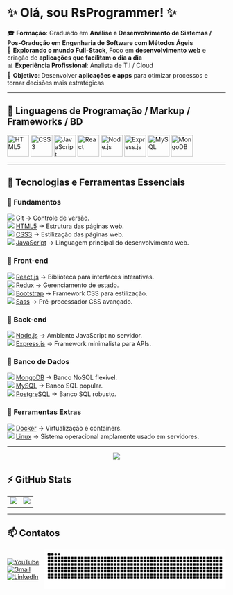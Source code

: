 # ✨ Olá, sou RsProgrammer! ✨




🎓 **Formação**: Graduado em **Análise e Desenvolvimento de Sistemas / Pos-Gradução em Engenharia de Software com Métodos Ágeis**  
🌱 **Explorando o mundo** **Full-Stack**, Foco em **desenvolvimento web** e criação de **aplicações que facilitam o dia a dia**  
📊 **Experiência Profissional**: Analista de T.I / Cloud  
🚀 **Objetivo**: Desenvolver **aplicações e apps** para otimizar processos e tornar decisões mais estratégicas  

---

## 🌱 Linguagens de Programação / Markup / Frameworks / BD

<div> <img src="https://cdn.jsdelivr.net/gh/devicons/devicon/icons/html5/html5-original.svg" title="HTML5" width="50" height="50" /> <img src="https://cdn.jsdelivr.net/gh/devicons/devicon/icons/css3/css3-original.svg" title="CSS3" width="50" height="50" /> <img src="https://cdn.jsdelivr.net/gh/devicons/devicon/icons/javascript/javascript-original.svg" title="JavaScript" width="50" height="50" /> <img src="https://cdn.jsdelivr.net/gh/devicons/devicon/icons/react/react-original.svg" title="React" width="50" height="50" /> <img src="https://cdn.jsdelivr.net/gh/devicons/devicon/icons/nodejs/nodejs-original.svg" title="Node.js" width="50" height="50" /> <img src="https://cdn.jsdelivr.net/gh/devicons/devicon/icons/express/express-original.svg" title="Express.js" width="50" height="50" /> <img src="https://cdn.jsdelivr.net/gh/devicons/devicon/icons/mysql/mysql-original.svg" title="MySQL" width="50" height="50" /> <img src="https://cdn.jsdelivr.net/gh/devicons/devicon/icons/mongodb/mongodb-original.svg" title="MongoDB" width="50" height="50" /> </div>

---

## 🚀 Tecnologias e Ferramentas Essenciais  


### 🔹 Fundamentos  
<img src="https://cdn.jsdelivr.net/gh/devicons/devicon/icons/git/git-original.svg" width="20"> [Git](https://git-scm.com/) → Controle de versão.  
<img src="https://cdn.jsdelivr.net/gh/devicons/devicon/icons/html5/html5-original.svg" width="20"> [HTML5](https://developer.mozilla.org/pt-BR/docs/Web/HTML) → Estrutura das páginas web.  
<img src="https://cdn.jsdelivr.net/gh/devicons/devicon/icons/css3/css3-original.svg" width="20"> [CSS3](https://developer.mozilla.org/pt-BR/docs/Web/CSS) → Estilização das páginas web.  
<img src="https://cdn.jsdelivr.net/gh/devicons/devicon/icons/javascript/javascript-original.svg" width="20"> [JavaScript](https://developer.mozilla.org/pt-BR/docs/Web/JavaScript) → Linguagem principal do desenvolvimento web.  


### 🔹 Front-end  
<img src="https://cdn.jsdelivr.net/gh/devicons/devicon/icons/react/react-original.svg" width="20"> [React.js](https://react.dev/) → Biblioteca para interfaces interativas.  
<img src="https://cdn.jsdelivr.net/gh/devicons/devicon/icons/redux/redux-original.svg" width="20"> [Redux](https://redux.js.org/) → Gerenciamento de estado.  
<img src="https://cdn.jsdelivr.net/gh/devicons/devicon/icons/bootstrap/bootstrap-original.svg" width="20"> [Bootstrap](https://getbootstrap.com/) → Framework CSS para estilização.  
<img src="https://cdn.jsdelivr.net/gh/devicons/devicon/icons/sass/sass-original.svg" width="20"> [Sass](https://sass-lang.com/) → Pré-processador CSS avançado.  

### 🔹 Back-end  
<img src="https://cdn.jsdelivr.net/gh/devicons/devicon/icons/nodejs/nodejs-original.svg" width="20"> [Node.js](https://nodejs.org/) → Ambiente JavaScript no servidor.  
<img src="https://cdn.jsdelivr.net/gh/devicons/devicon/icons/express/express-original.svg" width="20"> [Express.js](https://expressjs.com/) → Framework minimalista para APIs.  

### 🔹 Banco de Dados  
<img src="https://cdn.jsdelivr.net/gh/devicons/devicon/icons/mongodb/mongodb-original.svg" width="20"> [MongoDB](https://www.mongodb.com/) → Banco NoSQL flexível.  
<img src="https://cdn.jsdelivr.net/gh/devicons/devicon/icons/mysql/mysql-original.svg" width="20"> [MySQL](https://www.mysql.com/) → Banco SQL popular.  
<img src="https://cdn.jsdelivr.net/gh/devicons/devicon/icons/postgresql/postgresql-original.svg" width="20"> [PostgreSQL](https://www.postgresql.org/) → Banco SQL robusto.  

### 🔹 Ferramentas Extras  
<img src="https://cdn.jsdelivr.net/gh/devicons/devicon/icons/docker/docker-original.svg" width="20"> [Docker](https://www.docker.com/) → Virtualização e containers.  
<img src="https://cdn.jsdelivr.net/gh/devicons/devicon/icons/linux/linux-original.svg" width="20"> [Linux](https://ubuntu.com/) → Sistema operacional amplamente usado em servidores.  

---

<div align="center" >
  <img src="https://media2.giphy.com/media/v1.Y2lkPTc5MGI3NjExNGloOHhiOWQ4dzRoMmYyNWxseGgwd2NiZTU0a211aDFveTQycnhjbyZlcD12MV9pbnRlcm5hbF9naWZfYnlfaWQmY3Q9Zw/78XCFBGOlS6keY1Bil/giphy.gif">
</div>



## ⚡ GitHub Stats  

<table>
  <tr>
    <td>
      <img src="https://github-readme-stats.vercel.app/api?username=KsProgrammer&show_icons=true&theme=dark&title_color=ff4da6&icon_color=ff4da6&text_color=ffcccc&bg_color=0d1117" />
    </td>
    <td>
      <img src="https://github-readme-stats.vercel.app/api/top-langs/?username=KsProgrammer&layout=compact&theme=dark&title_color=ff4da6&text_color=ffcccc&bg_color=0d1117" />
    </td>
  </tr>
</table>


<div align="center" >
  
</div>

---

## 📫 Contatos 


<div style="display: flex; align-items: center; justify-content: space-between; width: 100">

<div>
  <a href="https://www.youtube.com/@FuturoEmFocoHub" target="_blank"><img src="https://img.shields.io/badge/Youtube-FF0000?style=for-the-badge&logo=youtube&logoColor=white" alt="YouTube"/></a>
  <a href="mailto:rsprogrammerbr@gmail.com" target="_blank"><img src="https://img.shields.io/badge/Gmail-D14836?style=for-the-badge&logo=gmail&logoColor=white" alt="Gmail" /></a>
  <a href="https://www.linkedin.com/in/rodrigo-silva-180538174/" target="_blank"><img src="https://img.shields.io/badge/LinkedIn-0077B5?style=for-the-badge&logo=linkedin&logoColor=white" alt="LinkedIn" /></a>
</div>

<picture align="center">
  <source media="(prefers-color-scheme: dark)" srcset="https://raw.githubusercontent.com/ksprogrammerbr/ksprogrammerbr/output/github-contribution-grid-snake-dark.svg">
  <source media="(prefers-color-scheme: light)" srcset="https://raw.githubusercontent.com/ksprogrammerbr/ksprogrammerbr/output/github-contribution-grid-snake-dark.svg">
  <img align="center" alt="github contribution grid snake animation" src="https://raw.githubusercontent.com/ksprogrammerbr/ksprogrammerbr/output/github-contribution-grid-snake.svg">
</picture>



